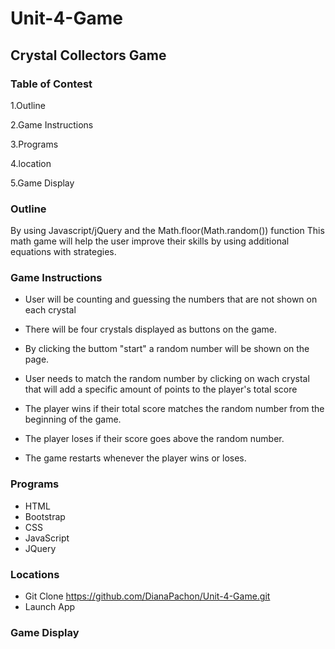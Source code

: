 # Unit-4-Game


## Crystal Collectors Game


### Table of Contest 

1.Outline

2.Game Instructions

3.Programs 

4.location

5.Game Display

### Outline
By using Javascript/jQuery and the Math.floor(Math.random()) function
This math game will help the user improve their skills by using additional equations with strategies. 


### Game Instructions

* User will be counting and guessing the numbers that are not shown on each crystal
* There will be four crystals displayed as buttons on the game.
* By clicking the buttom "start" a random number will be shown on the page. 
* User needs to match the random number by clicking on wach crystal that will add a specific amount  of points to the player's total score
* The player wins if their total score matches the random number from the beginning of the game.

* The player loses if their score goes above the random number.

* The game restarts whenever the player wins or loses.

### Programs
 * HTML
 * Bootstrap
 * CSS
 * JavaScript
 * JQuery
 
 ### Locations
 - Git Clone 
 https://github.com/DianaPachon/Unit-4-Game.git
 - Launch App
 
 ### Game Display
 
 
